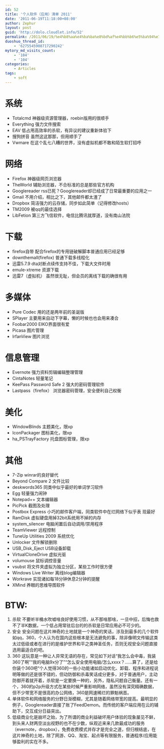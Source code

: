 ```yaml
---
id: 52
title: '个人软件（应用）清单 2011'
date: '2011-06-19T11:18:00+08:00'
author: Zephur
layout: post
guid: 'http://dolo.cloudlet.info/52'
permalink: /2011/06/19/%e4%b8%aa%e4%ba%ba%e8%bd%af%e4%bb%b6%e5%ba%94%e7%94%a8%e6%b8%85%e5%8d%95/
duoshuo_thread_id:
    - '6275545908717290242'
mytory_md_visits_count:
    - '104'
    - '104'
categories:
    - Articles
tags:
    - soft
---
```


# 系统

- Totalcmd 神器级资源管理器，roebin版用的很顺手
- Everything 强力文件搜索
- EAV 低占用高效率的杀软，有异议的建议重新体验下
- 搜狗拼音 虽然这这那那，但用顺手了
- Vwmare 在这个乱七八糟的世界，没有虚拟机都不敢和陌生软打招呼

<!-- more -->

# 网络

- Firefox 神器级网页浏览器
- TheWorld 辅助浏览器，不合标准的总是那些官方机构
- Googlereader rss已死？Googlereader却已经成了日常最重要的应用之一
- Gmail 不用介绍，相比之下，其他邮件都太渣了
- Dropbox 简洁强力的云存储，同步如此简单（记得修改hosts）
- TM2009 被qq的最佳选择
- LibFetion 第三方飞信软件，电信比腾讯就厚道，没有南山法院

# 下载

- firefox自带 配合firefox的专用链破解脚本普通应用已经足够
- downthemall(firefox) 普通下载多线程化
- 迅雷5.7.9 dta对断点续传支持不佳，下载大文件时用
- emule-xtreme 资源下载
- 迅雷7（虚拟机） 虽然很无耻，但会员的离线下载的确很有用

# 多媒体

- Pure Codec 用的还是两年前的圣诞版
- SPlayer 主要用来自动下字幕，懒的时候也也会用来凑合
- Foobar2000 EIKO界面很有爱
- Picasa 图片管理
- IrfanView 图片浏览

# 信息管理

- Evernote 强力资料剪辑编辑整理管理
- CintaNotes 轻量笔记
- KeePass Password Safe 2 强大的密码管理软件
- Lastpass（firefox） 浏览器密码管理，安全便利自己权衡

# 美化

- WindowBlinds 主题美化，限xp
- IconPackager 图标美化，限xp
- ha\_PSTrayFactory 托盘图标管理，限xp

# 其他

- 7-Zip winrar的良好替代
- Beyond Compare 2 文件比较
- deskwords365 同类中似乎最好的单词学习软件
- Egg 轻量强力闹钟
- Notepad++ 文本编辑器
- PicPick 截图及处理
- Postbox Express 小巧的邮件客户端，同类软件中在烂网络下似乎表 现最好
- RamDisk 虚拟硬盘用掉32bit系统用不掉的内存
- system\_silencer 电脑闲置后自动调用/禁用程序
- TeamViewer 远程控制
- TuneUp Utilities 2009 系统优化
- Unlocker 文件解锁删除
- USB\_Disk\_Eject USB设备卸载
- VirtualCloneDrive 虚拟光驱
- volumouse 鼠标调控音量
- vsubst 将文件夹虚拟为独立分区，某些工作时很方便
- Windows Live Writer 离线blog编辑器
- Workrave 实现诸如每18分钟休息2分钟的提醒
- XMind 养眼的思维导图软件

# BTW:

1. 杀软 不要听半桶水吹嘘啥良好使用习惯，从不那啥那啥，一旦中招，后悔也救不了半K数据，一个低占用常驻后台的的杀软是日常应用必不可少的。
2. 安全 安全问题在这片神奇的土地就是一个神奇的笑话，涉及到最多的几个软件如qq，360，个人认为在国内这些根本是无法避免的事，除非像明文传输这类太过低级或者在进行的是维护世界和平之类神圣任务，否则无视安全问题直接选用最适合的吧。
3. 360 这玩意是一种让人异常无语的存在，常见如下对话“我怎么会中毒，我装360了啊”“我的电脑9x分了”“怎么安全使用电脑/怎么xxxx？……算了，还是给你装个360吧“个人觉得360的一些小功能诸如启动优化、卸载、程序和进程说明等做的还是很不错的，但动防御和杀毒笑话成分更多，对于普通用户，主动防御开着就开着，杀软是一定要换一种的，另外，隐私问题自己衡量。还有一个，360的p2p升级方式在某些时候严重影响网络，虽然没有深究精确数据，但不少带宽不是很高的办公网络，360是网速稀烂的罪魁祸首。
4. 单体软件和网络服务的分野日渐模糊，尤其是随着网络带宽的提高。最明显的例子，Googlereader直接了账了FeedDemon。而传统的客户端应用在云的辅助下，交互成分日益突出。
5. 低级商业化是崩坏之始，为了所谓的商业利益破坏用户体验的现象屡见不鲜，到头来人财两空淡出视野的也不在少数，纵观近来来几款最成功的服务（evernote，dropbox），免费收费模式并存才是完全之道，但归根结底，在这片神奇的土地，除了网游、QQ、淘宝、起点等有限服务，普通程序/应用能够盈利的实在不多。